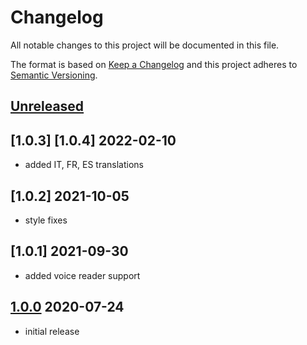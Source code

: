 # Changelog

All notable changes to this project will be documented in this file.

The format is based on [Keep a Changelog](http://keepachangelog.com/) and this project adheres to [Semantic Versioning](http://semver.org/).

## [Unreleased]

## [1.0.3] [1.0.4] 2022-02-10
- added IT, FR, ES translations

## [1.0.2] 2021-10-05
- style fixes

## [1.0.1] 2021-09-30
- added voice reader support

## [1.0.0] 2020-07-24
- initial release

[Unreleased]: https://github.com/shopgate-professional-services/ext-search-history/compare/v1.0.0...HEAD
[1.0.0]: https://github.com/shopgate-professional-services/ext-search-history/releases/v1.0.0
